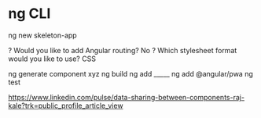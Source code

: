 # ng CLI

ng new skeleton-app

? Would you like to add Angular routing? No
? Which stylesheet format would you like to use? CSS


ng generate component xyz
ng build
ng add _____
ng add @angular/pwa
ng test

https://www.linkedin.com/pulse/data-sharing-between-components-raj-kale?trk=public_profile_article_view
